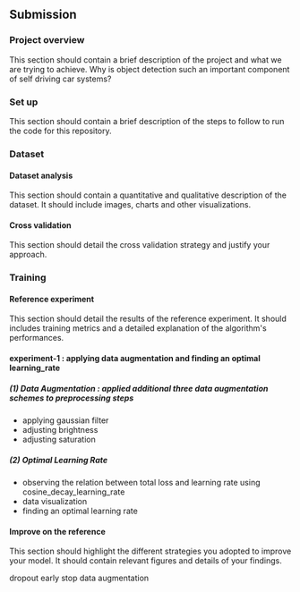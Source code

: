 ## Submission

### Project overview
This section should contain a brief description of the project and what we are trying to achieve. Why is object detection such an important component of self driving car systems?

### Set up
This section should contain a brief description of the steps to follow to run the code for this repository.

### Dataset
#### Dataset analysis
This section should contain a quantitative and qualitative description of the dataset. It should include images, charts and other visualizations.


#### Cross validation
This section should detail the cross validation strategy and justify your approach.

### Training 
#### Reference experiment
This section should detail the results of the reference experiment. It should includes training metrics and a detailed explanation of the algorithm's performances.
#### experiment-1 : applying data augmentation and finding an optimal learning_rate
##### (1) Data Augmentation : applied additional three data augmentation schemes to preprocessing steps
* applying gaussian filter
* adjusting brightness
* adjusting saturation
##### (2) Optimal Learning Rate
* observing the relation between total loss and learning rate using cosine_decay_learning_rate
* data visualization
* finding an optimal learning rate

#### Improve on the reference
This section should highlight the different strategies you adopted to improve your model. It should contain relevant figures and details of your findings.

dropout
early stop
data augmentation

